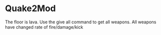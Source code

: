 # Quake2Mod

The floor is lava.
Use the give all command to get all weapons.
All weapons have changed rate of fire/damage/kick
